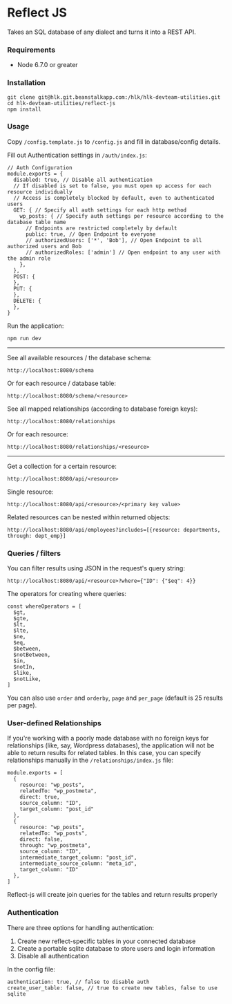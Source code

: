 # Reflect JS

Takes an SQL database of any dialect and turns it into a REST API.

### Requirements
* Node 6.7.0 or greater

### Installation
```
git clone git@hlk.git.beanstalkapp.com:/hlk/hlk-devteam-utilities.git
cd hlk-devteam-utilities/reflect-js
npm install
```

### Usage
Copy `/config.template.js` to `/config.js` and fill in database/config details.

Fill out Authentication settings in `/auth/index.js`:

```
// Auth Configuration
module.exports = {
  disabled: true, // Disable all authentication
  // If disabled is set to false, you must open up access for each resource individually
  // Access is completely blocked by default, even to authenticated users
  GET: { // Specify all auth settings for each http method
    wp_posts: { // Specify auth settings per resource according to the database table name
      // Endpoints are restricted completely by default
      public: true, // Open Endpoint to everyone
      // authorizedUsers: ['*', 'Bob'], // Open Endpoint to all authorized users and Bob
      // authorizedRoles: ['admin'] // Open endpoint to any user with the admin role
    },
  },
  POST: {
  },
  PUT: {
  },
  DELETE: {
  },
}
```

Run the application:

```
npm run dev
```

---

See all available resources / the database schema:

```
http://localhost:8080/schema
```

Or for each resource / database table:

```
http://localhost:8080/schema/<resource>
```

See all mapped relationships (according to database foreign keys):

```
http://localhost:8080/relationships
```

Or for each resource:

```
http://localhost:8080/relationships/<resource>
```

---

Get a collection for a certain resource:

```
http://localhost:8080/api/<resource>
```

Single resource:

```
http://localhost:8080/api/<resource>/<primary key value>
```

Related resources can be nested within returned objects:

```
http://localhost:8080/api/employees?includes=[{resource: departments, through: dept_emp}]
```

### Queries / filters

You can filter results using JSON in the request's query string:

`http://localhost:8080/api/<resource>?where={"ID": {"$eq": 4}}`

The operators for creating where queries:

```
const whereOperators = [
  $gt,
  $gte,
  $lt,
  $lte,
  $ne,
  $eq,
  $between,
  $notBetween,
  $in,
  $notIn,
  $like,
  $notLike,
]
```

You can also use `order` and `orderby`, `page` and `per_page` (default is 25 results per page).

### User-defined Relationships

If you're working with a poorly made database with no foreign keys for relationships (like, say, Wordpress databases), the application will not be able to return results for related tables. In this case, you can specify relationships manually in the `/relationships/index.js` file:

```
module.exports = [
  {
    resource: "wp_posts",
    relatedTo: "wp_postmeta",
    direct: true,
    source_column: "ID",
    target_column: "post_id"
  },
  {
    resource: "wp_posts",
    relatedTo: "wp_posts",
    direct: false,
    through: "wp_postmeta",
    source_column: "ID",
    intermediate_target_column: "post_id",
    intermediate_source_column: "meta_id",
    target_column: "ID"
  },
]
```

Reflect-js will create join queries for the tables and return results properly

### Authentication

There are three options for handling authentication:

1. Create new reflect-specific tables in your connected database
2. Create a portable sqlite database to store users and login information
3. Disable all authentication

In the config file:

```
authentication: true, // false to disable auth
create_user_table: false, // true to create new tables, false to use sqlite
```
